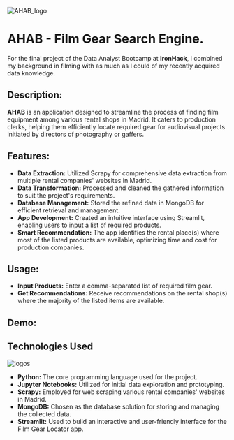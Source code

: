 ![AHAB_logo](https://github.com/LeoBulcsu/finalproject/assets/136447924/2aa10a6d-156c-437f-8853-e1739ebf2ff4)

# AHAB - Film Gear Search Engine. 

For the final project of the Data Analyst Bootcamp at **IronHack**, I combined my background in filming with as much as I could of my recently acquired data knowledge. 

## Description:

**AHAB** is an application designed to streamline the process of finding film equipment among various rental shops in Madrid. It caters to production clerks, helping them efficiently locate required gear for audiovisual projects initiated by directors of photography or gaffers.

## Features:

 - **Data Extraction:** Utilized Scrapy for comprehensive data extraction from multiple rental companies' websites in Madrid.
 - **Data Transformation:** Processed and cleaned the gathered information to suit the project's requirements.
 - **Database Management:** Stored the refined data in MongoDB for efficient retrieval and management.
 - **App Development:** Created an intuitive interface using Streamlit, enabling users to input a list of required products.
 - **Smart Recommendation:** The app identifies the rental place(s) where most of the listed products are available, optimizing time and cost for production companies.

   
## Usage:

 - **Input Products:** Enter a comma-separated list of required film gear.
 - **Get Recommendations:** Receive recommendations on the rental shop(s) where the majority of the listed items are available.

## Demo:




## Technologies Used

![logos](https://github.com/LeoBulcsu/finalproject/assets/136447924/252bc12c-ef22-4c01-ab6a-12a9744f23ab)

 - **Python:** The core programming language used for the project.
 - **Jupyter Notebooks:** Utilized for initial data exploration and prototyping.
 - **Scrapy:** Employed for web scraping various rental companies' websites in Madrid.
 - **MongoDB:** Chosen as the database solution for storing and managing the collected data.
 - **Streamlit:** Used to build an interactive and user-friendly interface for the Film Gear Locator app.


